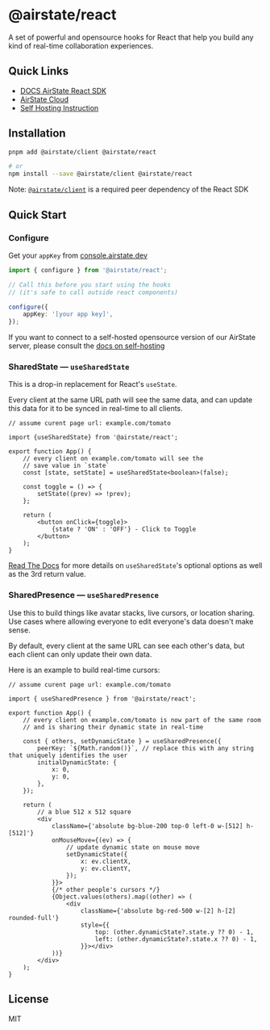 # @airstate/react

A set of powerful and opensource hooks for React that help you build any kind 
of real-time collaboration experiences.

## Quick Links

- [DOCS AirState React SDK](https://airstate.dev/docs/latest/client/react/intro)
- [AirState Cloud](https://console.airstate.dev/)
- [Self Hosting Instruction](https://airstate.dev/docs/latest/self-hosting)

## Installation

```bash
pnpm add @airstate/client @airstate/react

# or
npm install --save @airstate/client @airstate/react
```

Note: [`@airstate/client`](https://airstate.dev/docs/latest/client/javascript/intro) is a required peer dependency of the 
React SDK

## Quick Start

### Configure

Get your `appKey` from [console.airstate.dev](https://console.airstate.dev)

```ts
import { configure } from '@airstate/react';

// Call this before you start using the hooks
// (it's safe to call outside react components)

configure({
    appKey: '[your app key]',
});
```

If you want to connect to a self-hosted opensource version of our AirState server,
please consult the [docs on self-hosting](https://airstate.dev/docs/latest/self-host/connect)

###  SharedState — `useSharedState`

This is a drop-in replacement for React's `useState`.

Every client at the same URL path will see the
same data, and can update this data for it to be synced in
real-time to all clients.

```tsx
// assume curent page url: example.com/tomato

import {useSharedState} from '@airstate/react';

export function App() {
    // every client on example.com/tomato will see the
    // save value in `state`
    const [state, setState] = useSharedState<boolean>(false);

    const toggle = () => {
        setState((prev) => !prev);
    };

    return (
        <button onClick={toggle}>
            {state ? 'ON' : 'OFF'} - Click to Toggle
        </button>
    );
}
```

[Read The Docs](https://airstate.dev/docs/latest/client/react/shared-state/usage) for more details on `useSharedState`'s optional
options as well as the 3rd return value.

### SharedPresence — `useSharedPresence`

Use this to build things like avatar stacks, live cursors,
or location sharing. Use cases where allowing everyone to edit everyone's
data doesn't make sense.

By default, every client at the same URL can see each other's data,
but each client can only update their own data.

Here is an example to build real-time cursors:


```tsx
// assume curent page url: example.com/tomato

import { useSharedPresence } from '@airstate/react';

export function App() {
    // every client on example.com/tomato is now part of the same room
    // and is sharing their dynamic state in real-time
    
    const { others, setDynamicState } = useSharedPresence({
        peerKey: `${Math.random()}`, // replace this with any string that uniquely identifies the user
        initialDynamicState: {
            x: 0,
            y: 0,
        },
    });

    return (
        // a blue 512 x 512 square
        <div
            className={'absolute bg-blue-200 top-0 left-0 w-[512] h-[512]'}
            onMouseMove={(ev) => {
                // update dynamic state on mouse move
                setDynamicState({
                    x: ev.clientX,
                    y: ev.clientY,
                });
            }}>
            {/* other people's cursors */}
            {Object.values(others).map((other) => (
                <div
                    className={'absolute bg-red-500 w-[2] h-[2] rounded-full'}
                    style={{
                        top: (other.dynamicState?.state.y ?? 0) - 1,
                        left: (other.dynamicState?.state.x ?? 0) - 1,
                    }}></div>
            ))}
        </div>
    );
}

```

## License

MIT
